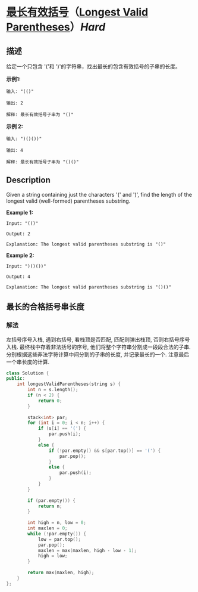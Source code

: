 # [最长有效括号](https://leetcode-cn.com/problems/longest-valid-parentheses)（[Longest Valid Parentheses](https://leetcode.com/problems/longest-valid-parentheses)）*Hard*
## 描述
给定一个只包含 &#39;(&#39;和 &#39;)&#39;的字符串，找出最长的包含有效括号的子串的长度。

**示例1:**
```
输入: "(()"

输出: 2

解释: 最长有效括号子串为 "()"
```


**示例 2:**
```
输入: ")()())"

输出: 4

解释: 最长有效括号子串为 "()()"
```

## Description
Given a string containing just the characters &#39;(&#39; and &#39;)&#39;, find the length of the longest valid (well-formed) parentheses substring.

**Example 1:**
```
Input: "(()"

Output: 2

Explanation: The longest valid parentheses substring is "()"
```


**Example 2:**
```
Input: ")()())"

Output: 4

Explanation: The longest valid parentheses substring is "()()"
```


## 最长的合格括号串长度
### 解法
左括号序号入栈, 遇到右括号, 看栈顶是否匹配, 匹配则弹出栈顶, 否则右括号序号入栈. 最终栈中存着非法括号的序号, 他们将整个字符串分割成一段段合法的子串. 分别根据这些非法字符计算中间分割的子串的长度, 并记录最长的一个. 注意最后一个串长度的计算.
```c++
class Solution {
public:
    int longestValidParentheses(string s) {
        int n = s.length();
        if (n < 2) {
            return 0;
        }
        
        stack<int> par;
        for (int i = 0; i < n; i++) {
            if (s[i] == '(') {
                par.push(i);
            }
            else {
                if (!par.empty() && s[par.top()] == '(') {
                    par.pop();
                }
                else {
                    par.push(i);
                }
            }
        }
        
        if (par.empty()) {
            return n;
        }
        
        int high = n, low = 0;
        int maxlen = 0;
        while (!par.empty()) {
            low = par.top();
            par.pop();
            maxlen = max(maxlen, high - low - 1);
            high = low;
        }
        
        return max(maxlen, high);
    }
};
```